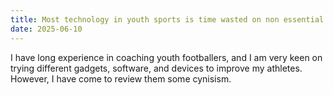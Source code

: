 ```yaml
---
title: Most technology in youth sports is time wasted on non essential things
date: 2025-06-10
---
```

I have long experience in coaching youth footballers, and I am very keen on trying different gadgets, software, and devices to improve my athletes. However, I have come to review them some cynisism.
